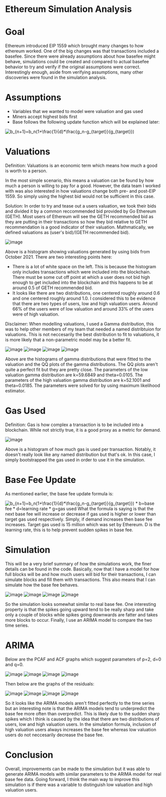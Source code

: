 # Ethereum Simulation Analysis

# Goal
Ethereum introduced EIP 1559 which brought many changes to how ethereum worked. One of the big changes was that transactions included a basefee. Since there were already assumptions about how basefee might behave, simulations could be created and compared to actual basefee behavior to try and verify if the original assumptions were correct. Interestingly enough, aside from verifying assumptions, many other discoveries were found in the simulation analysis. 

# Assumptions 
* Variables that we wanted to model were valuation and gas used 
* Miners accept highest bids first
* Base follows the following update function which will be explained later: 
<img src="https://latex.codecogs.com/svg.image?b_{n&plus;1}=b_n(1&plus;\frac{1}{d}*\frac{g_n-g_{target}}{g_{target}})" title="b_{n+1}=b_n(1+\frac{1}{d}*\frac{g_n-g_{target}}{g_{target}})" />

# Valuations 
Definition: Valuations is an economic term which means how much a good is worth to a person. 

In the most simple scenario, this means a valuation can be found by how much a person is willing to pay for a good. However, the data team I worked with was also interested in how valuations change both pre- and post-EIP 1559. So simply using the highest bid would not be sufficient in this case. 

Solution: 
In order to try and tease out a users valuation, we took their bids and divided it by a common reccommended bid provided by Go Ethereum (GETH). Most users of Ethereum will see the GETH recommended bid as they are putting in their transactions so how they bid relative to GETH recommendation is a good indicator of their valuation. Mathmatically, we defined valuations as (user's bid)/(GETH recommended bid). 

![image](https://user-images.githubusercontent.com/85899973/148271912-eaa13a58-830c-45ee-99d5-dcf8c34eb1ca.png)

Above is a histogram showing valuations generated by using bids from October 2021. There are two interesting points here:
* There is a lot of white space on the left. This is because the histogram only includes transactions which were included into the blockchain. There must be some cut off point at which a user does not bid high enough to get included into the blockchain and this happens to be at around 0.5 of GETH recommended bid. 
* It looks like there are two distributions, one centered roughly around 0.6 and one centered roughly around 1.0. I considered this to be evidence that there are two types of users, low and high valuation users. Around 66% of the users were of low valuation and around 33% of the users were of high valuation. 

Disclaimer: When modelling valuations, I used a Gamma distribution, this was to help other members of my team that needed a named distribtuion for valuations. This is not neccesarily the best distribution to fit to valuations, it is more likely that a non-parametric model may be a better fit.

![image](https://user-images.githubusercontent.com/85899973/148273751-54cb3bd0-6d02-4bb7-b0c9-faf089ccf935.png)
![image](https://user-images.githubusercontent.com/85899973/148273775-0d8185b3-f25d-46cc-aaf2-967b8b7e73cd.png)
![image](https://user-images.githubusercontent.com/85899973/148273860-a9d84517-f2b9-4956-a3b7-1cf778d87853.png)
![image](https://user-images.githubusercontent.com/85899973/148273877-f116e9c1-b27b-476a-ad33-7955245ab246.png)

Above are the histograms of gamma distributions that were fitted to the valuation and the QQ plots of the gamma distributions. The QQ plots aren't quite a perfect fit but they are pretty close. The parameters of the low valuation gamma distribution are k=59.6849 and theta=0.0105. The parameters of the high valuation gamma distribution are k=52.1001 and theta=0.0185. The parameters were solved for by using maximum likelihood estimator. 

# Gas Used 
Definition: Gas is how complex a transaction is to be included into a blockchain. While not strictly true, it is a good proxy as a metric for demand. 

![image](https://user-images.githubusercontent.com/85899973/148276918-29610257-e6ed-44b2-bb71-20890e65b8db.png)

Above is a histogram of how much gas is used per transaction. Notably, it doesn't really look like any named distribution but that's ok. In this case, I simply bootstrapped the gas used in order to use it in the simulation. 

# Base Fee Update
As mentioned earlier, the base fee update formula is: 

<img src="https://latex.codecogs.com/svg.image?b_{n&plus;1}=b_n(1&plus;\frac{1}{d}*\frac{g_n-g_{target}}{g_{target}})" title="b_{n+1}=b_n(1+\frac{1}{d}*\frac{g_n-g_{target}}{g_{target}})" />
* b=base fee
* d=learning rate
* g=gas used
What the formula is saying is that the next base fee will increase or decrease if gas used is higher or lower than target gas used respectively. Simply, if demand increases then base fee increases. Target gas used is 15 million which was set by Ethereum. D is the learning rate, this is to help prevent sudden spikes in base fee. 

# Simulation 
This will be a very brief summary of how the simulations work, the finer details can be found in the code. Basically, now that I have a model for how full blocks will be and how much users will bid for their transactions, I can simulate blocks and fill them with transactions. This also means that I can simulate how the base fee behaves. 

![image](https://user-images.githubusercontent.com/85899973/148283437-2d3bc212-aeeb-4372-939d-bb253d30a6be.png)
![image](https://user-images.githubusercontent.com/85899973/148285391-4ab05863-7d98-4abf-b6cd-103ae967351f.png)
![image](https://user-images.githubusercontent.com/85899973/148285469-f0b557d5-3666-4e35-a710-247daa522762.png)
![image](https://user-images.githubusercontent.com/85899973/148285528-a13bf9de-e43b-44e7-a893-df214c147d18.png)

So the simulation looks somewhat similar to real base fee. One interesting property is that the spikes going upward tend to be really sharp and take only a couple of blocks while spikes going downwards are fatter and takes more blocks to occur. Finally, I use an ARIMA model to compare the two time series. 

# ARIMA 
 Below are the PCAF and ACF graphs which suggest parameters of p=2, d=0 and q=0. 
 
 ![image](https://user-images.githubusercontent.com/85899973/148285951-9057cd32-d52a-4aae-85f3-c6d025852548.png)
 ![image](https://user-images.githubusercontent.com/85899973/148285965-d4025a37-fefd-4d88-b7ff-5b2a3d4115a0.png)
 ![image](https://user-images.githubusercontent.com/85899973/148285992-924b730e-8d29-425f-a7ca-4f2c7913f36e.png)
 ![image](https://user-images.githubusercontent.com/85899973/148286007-701f15db-dae2-47be-9611-8befc07e8103.png)

Then below are the graphs of the residuals: 

![image](https://user-images.githubusercontent.com/85899973/148286171-1de99bc3-c92a-4fe6-a2a5-dbb3f5af3673.png)
![image](https://user-images.githubusercontent.com/85899973/148286184-b658fafc-eb94-421f-83a5-3fe4f3edd7a8.png)
![image](https://user-images.githubusercontent.com/85899973/148286202-a6d997d5-1694-42c6-bc49-3063b7a3a414.png)
![image](https://user-images.githubusercontent.com/85899973/148286212-376a2190-e29a-4e75-95bb-58011f605242.png)

So it looks like the ARIMA models aren't fitted perfectly to the time series but an interesting note is that the ARIMA models tend to underpredict the base fee more often than overpredict. This is likely due to the sudden sharp spikes which I think is caused by the idea that there are two distributions of users, low and high valuation users. In the simulation formula, inclusion of high valuation users always increases the base fee whereas low valuation users do not neccesarily decrease the base fee. 

# Conclusion 
Overall, improvements can be made to the simulation but it was able to generate ARIMA models with similar parameters to the ARIMA model for real base fee data. Going forward, I think the main way to improve this simulation is if there was a variable to distinguish low valuation and high valuation users. 




